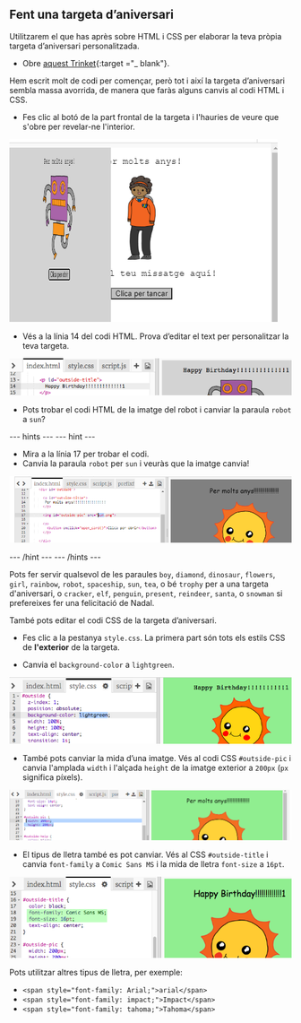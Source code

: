 ## Fent una targeta d’aniversari

Utilitzarem el que has après sobre HTML i CSS per elaborar la teva pròpia targeta d’aniversari personalitzada.

+ Obre [aquest Trinket](https://trinket.io/html/b33e4f4ca8){:target ="_ blank"}.

Hem escrit molt de codi per començar, però tot i així la targeta d’aniversari sembla massa avorrida, de manera que faràs alguns canvis al codi HTML i CSS.

+ Fes clic al botó de la part frontal de la targeta i l'hauries de veure que s'obre per revelar-ne l'interior.

![captura de pantalla](images/birthday-click.png)

+ Vés a la línia 14 del codi HTML. Prova d’editar el text per personalitzar la teva targeta.

![captura de pantalla](images/birthday-card-html.png)

+ Pots trobar el codi HTML de la imatge del robot i canviar la paraula `robot` a `sun`?

\--- hints \--- \--- hint \---

+ Mira a la línia 17 per trobar el codi.
+ Canvia la paraula `robot` per `sun` i veuràs que la imatge canvia!

![captura de pantalla](images/birthday-card-sun.png)

\--- /hint \--- \--- /hints \---

Pots fer servir qualsevol de les paraules `boy`, `diamond`, `dinosaur`, `flowers`, `girl`, `rainbow`, `robot`, `spaceship`, `sun`, `tea`, o bé `trophy` per a una targeta d'aniversari, o `cracker`, `elf`, `penguin`, `present`, `reindeer`, `santa`, o `snowman` si prefereixes fer una felicitació de Nadal.

També pots editar el codi CSS de la targeta d’aniversari.

+ Fes clic a la pestanya `style.css`. La primera part són tots els estils CSS de **l'exterior** de la targeta.

+ Canvia el `background-color` a `lightgreen`.

![captura de pantalla](images/birthday-card-outside.png)

+ També pots canviar la mida d’una imatge. Vés al codi CSS `#outside-pic` i canvia l'amplada `width` i l'alçada `height` de la imatge exterior a `200px` (`px` significa píxels).

![captura de pantalla](images/birthday-card-size.png)

+ El tipus de lletra també es pot canviar. Vés al CSS `#outside-title` i canvia `font-family` a `Comic Sans MS` i la mida de lletra `font-size` a `16pt`.

![captura de pantalla](images/birthday-card-font.png)

Pots utilitzar altres tipus de lletra, per exemple:

+ `<span style="font-family: Arial;">arial</span>`
+ `<span style="font-family: impact;">Impact</span>`
+ `<span style="font-family: tahoma;">Tahoma</span>`